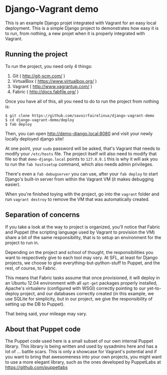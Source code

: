Django-Vagrant demo
===

This is an example Django projet integrated with Vagrant for an easy local deployment. This
is a simple Django project to demonstrates how easy it is to run, from nothing, a new projet when it
is properly integrated with Vagrant.

Running the project
---

To run the project, you need only 4 things:

1. Git ( http://git-scm.com/ )
2. VirtualBox ( https://www.virtualbox.org/ )
3. Vagrant ( http://www.vagrantup.com/ )
4. Fabric ( http://docs.fabfile.org/ )

Once you have all of this, all you need to do to run the project from nothing is:

    $ git clone https://github.com/savoirfairelinux/django-vagrant-demo
    $ cd django-vagrant-demo/deploy
    $ fab deploy

Then, you can open http://demo-django.local:8080 and visit your newly locally deployed django site!

At one point, your `sudo` password will be asked, that's Vagrant that needs to modify your
`/etc/hosts` file. The project itself will also need to modify that file so that `demo-django.local`
points to `127.0.0.1` this is why it will ask you to run the `fab hostssetup` command, which also
needs admin privileges.

There's even a `fab debugserver` you can use, after your `fab deploy` to start Django's built-in
server from within the Vagrant VM (it makes debugging easier).

When you're finished toying with the project, go into the `vagrant` folder and run `vagrant destroy`
to remove the VM that was automatically created.

Separation of concerns
---

If you take a look at the way to project is organized, you'll notice that Fabric and Puppet (the
scripting language used by Vagrant to provision the VM) share a bit of the same responsibility, that
is to setup an environment for the project to run in.

Depending on the project and school of thought, the responsibilities you want to respectively give
to each tool may vary. At SFL, at least for Django projects, we choose to give
everything-but-python-stuff to Puppet, and the rest, of course, to Fabric.

This means that Fabric tasks assume that once provisioned, it will deploy in an Ubuntu 12.04
environment with all `apt-get` packages properly installed, Apache's virtualenv (configured with
WSGI) correctly pointing to our yet-to-deploy project, and our databases correctly created (in this
example, we use SQLite for simplicity, but in our project, we give the responsibility of setting
up the DB to Puppet).

That being said, your mileage may vary.

About that Puppet code
---

The Puppet code used here is a small subset of our own internal Puppet library. This library is
being written and used by sysadmins here and has a lot of ... battle scars. This is only a showcase
for Vagrant's potential and if you want to bring that awesomeness into your own projects, you might
want to use a more elegant library, such as the ones developed by PuppetLabs at
https://github.com/puppetlabs
